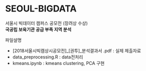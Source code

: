 # SEOUL-BIGDATA
서울시 빅데이터 캠퍼스 공모전 (장려상 수상)  
**국공립 보육기관 공급 부족 지역 분석**   


파일설명

<ul>
<li> [2018서울시빅캠상시공모전]_[권투]_분석결과서 .pdf : 실제 제출자료</li>
<li> data_preprocessing.R : data전처리</li>
<li> kmeans.ipynb : kmeans clustering, PCA 구현</li>
